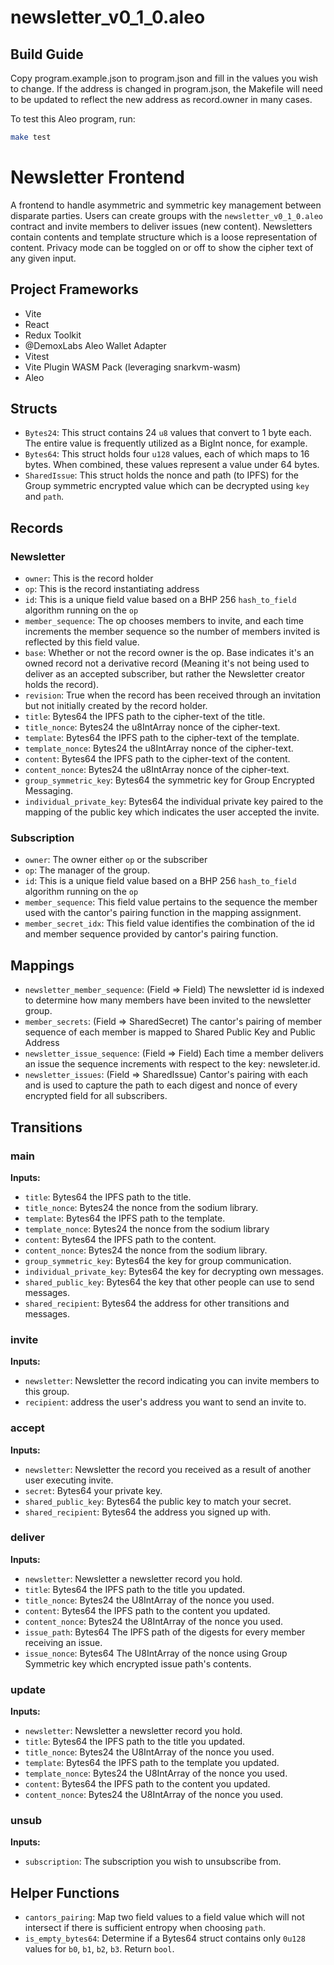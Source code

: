 # newsletter_v0_1_0.aleo

## Build Guide

Copy program.example.json to program.json and fill in the values you wish to change.
If the address is changed in program.json, the Makefile will need to be updated to
reflect the new address as record.owner in many cases.

To test this Aleo program, run:

```bash
make test
```

# Newsletter Frontend

A frontend to handle asymmetric and symmetric key management between disparate parties. Users can create groups with the `newsletter_v0_1_0.aleo` contract and invite members to deliver issues (new content). Newsletters contain contents and template structure which is a loose representation of content. Privacy mode can be toggled on or off to show the cipher text of any given input.

## Project Frameworks

- Vite
- React
- Redux Toolkit
- @DemoxLabs Aleo Wallet Adapter
- Vitest
- Vite Plugin WASM Pack (leveraging snarkvm-wasm)
- Aleo

## Structs

- `Bytes24`: This struct contains 24 `u8` values that convert to 1 byte each. The entire value is frequently utilized as a BigInt nonce, for example.
- `Bytes64`: This struct holds four `u128` values, each of which maps to 16 bytes. When combined, these values represent a value under 64 bytes.
- `SharedIssue`: This struct holds the nonce and path (to IPFS) for the Group symmetric encrypted value which can be decrypted using `key` and `path`.

## Records

### Newsletter

- `owner`: This is the record holder
- `op`: This is the record instantiating address
- `id`: This is a unique field value based on a BHP 256 `hash_to_field` algorithm running on the `op`
- `member_sequence`: The op chooses members to invite, and each time increments the member sequence so the number of members invited is reflected by this field value.
- `base`: Whether or not the record owner is the op. Base indicates it's an owned record not a derivative record (Meaning it's not being used to deliver as an accepted subscriber, but rather the Newsletter creator holds the record).
- `revision`: True when the record has been received through an invitation but not initially created by the record holder.
- `title`: Bytes64 the IPFS path to the cipher-text of the title.
- `title_nonce`: Bytes24 the u8IntArray nonce of the cipher-text.
- `template`: Bytes64 the IPFS path to the cipher-text of the template.
- `template_nonce`: Bytes24 the u8IntArray nonce of the cipher-text.
- `content`: Bytes64 the IPFS path to the cipher-text of the content.
- `content_nonce`: Bytes24 the u8IntArray nonce of the cipher-text.
- `group_symmetric_key`: Bytes64 the symmetric key for Group Encrypted Messaging.
- `individual_private_key`: Bytes64 the individual private key paired to the mapping of the public key which indicates the user accepted the invite.

### Subscription

- `owner`: The owner either `op` or the subscriber
- `op`: The manager of the group.
- `id`: This is a unique field value based on a BHP 256 `hash_to_field` algorithm running on the `op`
- `member_sequence`: This field value pertains to the sequence the member used with the cantor's pairing function in the mapping assignment.
- `member_secret_idx`: This field value identifies the combination of the id and member sequence provided by cantor's pairing function.

## Mappings

- `newsletter_member_sequence`: (Field => Field) The newsletter id is indexed to determine how many members have been invited to the newsletter group.
- `member_secrets`: (Field => SharedSecret) The cantor's pairing of member sequence of each member is mapped to Shared Public Key and Public Address
- `newsletter_issue_sequence`: (Field => Field) Each time a member delivers an issue the sequence increments with respect to the key: newsleter.id.
- `newsletter_issues`: (Field => SharedIssue) Cantor's pairing with each  and  is used to capture the path to each digest and nonce of every encrypted field for all subscribers.

## Transitions

### main

**Inputs:**

- `title`: Bytes64 the IPFS path to the title.
- `title_nonce`: Bytes24 the nonce from the sodium library.
- `template`: Bytes64 the IPFS path to the template.
- `template_nonce`: Bytes24 the nonce from the sodium library
- `content`: Bytes64 the IPFS path to the content.
- `content_nonce`: Bytes24 the nonce from the sodium library.
- `group_symmetric_key`: Bytes64 the key for group communication.
- `individual_private_key`: Bytes64 the key for decrypting own messages.
- `shared_public_key`: Bytes64 the key that other people can use to send messages.
- `shared_recipient`: Bytes64 the address for other transitions and messages.

### invite

**Inputs:**

- `newsletter`: Newsletter the record indicating you can invite members to this group.
- `recipient`: address the user's address you want to send an invite to.

### accept

**Inputs:**

- `newsletter`: Newsletter the record you received as a result of another user executing invite.
- `secret`: Bytes64 your private key.
- `shared_public_key`: Bytes64 the public key to match your secret.
- `shared_recipient`: Bytes64 the address you signed up with.

### deliver

**Inputs:**

- `newsletter`: Newsletter a newsletter record you hold.
- `title`: Bytes64 the IPFS path to the title you updated.
- `title_nonce`: Bytes24 the U8IntArray of the nonce you used.
- `content`: Bytes64 the IPFS path to the content you updated.
- `content_nonce`: Bytes24 the U8IntArray of the nonce you used.
- `issue_path`: Bytes64 The IPFS path of the digests for every member receiving an issue.
- `issue_nonce`: Bytes64 The U8IntArray of the nonce using Group Symmetric key which encrypted issue path's contents.

### update

**Inputs:**

- `newsletter`: Newsletter a newsletter record you hold.
- `title`: Bytes64 the IPFS path to the title you updated.
- `title_nonce`: Bytes24 the U8IntArray of the nonce you used.
- `template`: Bytes64 the IPFS path to the template you updated.
- `template_nonce`: Bytes24 the U8IntArray of the nonce you used.
- `content`: Bytes64 the IPFS path to the content you updated.
- `content_nonce`: Bytes24 the U8IntArray of the nonce you used.

### unsub

**Inputs:**

- `subscription`: The subscription you wish to unsubscribe from.

## Helper Functions

- `cantors_pairing`: Map two field values to a field value which will not intersect if there is sufficient entropy when choosing `path`.
- `is_empty_bytes64`: Determine if a Bytes64 struct contains only `0u128` values for `b0`, `b1`, `b2`, `b3`. Return `bool`.
